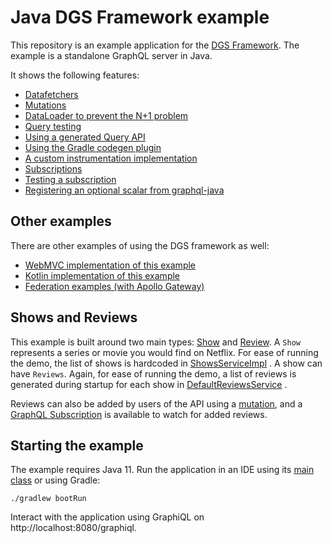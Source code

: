 Java DGS Framework example
=====

This repository is an example application for the [DGS Framework](https://netflix.github.io/dgs). The example is a
standalone GraphQL server in Java.

It shows the following features:

* [Datafetchers](https://github.com/Netflix/dgs-examples-java/blob/main/src/main/java/com/example/demo/datafetchers/ShowsDatafetcher.java#L26)
* [Mutations](https://github.com/Netflix/dgs-examples-java/blob/main/src/main/java/com/example/demo/datafetchers/ReviewsDataFetcher.java#L50)
* [DataLoader to prevent the N+1 problem](https://github.com/Netflix/dgs-examples-java/blob/main/src/main/java/com/example/demo/datafetchers/ReviewsDataFetcher.java#L40)
* [Query testing](https://github.com/Netflix/dgs-examples-java/blob/main/src/test/java/com/example/demo/ShowsDatafetcherTest.java#L61)
* [Using a generated Query API](https://github.com/Netflix/dgs-examples-java/blob/main/src/test/java/com/example/demo/ShowsDatafetcherTest.java#L89)
* [Using the Gradle codegen plugin](https://github.com/Netflix/dgs-examples-java/blob/main/build.gradle.kts#L45)
* [A custom instrumentation implementation](https://github.com/Netflix/dgs-examples-java/blob/main/src/main/java/com/example/demo/instrumentation/ExampleTracingInstrumentation.java#L20)
* [Subscriptions](https://github.com/Netflix/dgs-examples-java/blob/main/src/main/java/com/example/demo/datafetchers/ReviewsDataFetcher.java#L60)
* [Testing a subscription](https://github.com/Netflix/dgs-examples-java/blob/main/src/test/java/com/example/demo/ReviewSubscriptionTest.java#L46)
* [Registering an optional scalar from graphql-java](https://github.com/Netflix/dgs-examples-java/blob/main/src/main/java/com/example/demo/scalars/DateTimeScalar.java#L16)

Other examples
---

There are other examples of using the DGS framework as well:

* [WebMVC implementation of this example](https://github.com/Netflix/dgs-examples-java)
* [Kotlin implementation of this example](https://github.com/Netflix/dgs-examples-kotlin)
* [Federation examples (with Apollo Gateway)](https://github.com/Netflix/dgs-federation-example)

Shows and Reviews
----

This example is built around two main
types: [Show](https://github.com/Netflix/dgs-examples-java/blob/main/src/main/resources/schema/schema.graphqls#L14)
and [Review](https://github.com/Netflix/dgs-examples-java/blob/main/src/main/resources/schema/schema.graphqls#L22).
A `Show` represents a series or movie you would find on Netflix. For ease of running the demo, the list of shows is
hardcoded
in [ShowsServiceImpl](https://github.com/Netflix/dgs-examples-java/blob/main/src/main/java/com/example/demo/services/ShowsServiceImpl.java)
. A show can have `Reviews`. Again, for ease of running the demo, a list of reviews is generated during startup for each
show
in [DefaultReviewsService](https://github.com/Netflix/dgs-examples-java/blob/main/src/main/java/com/example/demo/services/DefaultReviewsService.java)
.

Reviews can also be added by users of the API using
a [mutation](https://github.com/Netflix/dgs-examples-java/blob/main/src/main/resources/schema/schema.graphqls#L6), and
a [GraphQL Subscription](https://github.com/Netflix/dgs-examples-java/blob/main/src/main/resources/schema/schema.graphqls#L11)
is available to watch for added reviews.

Starting the example
----

The example requires Java 11. Run the application in an IDE using
its [main class](https://github.com/Netflix/dgs-examples-java/blob/main/src/main/java/com/example/demo/DemoApplication.java)
or using Gradle:

```
./gradlew bootRun
```

Interact with the application using GraphiQL on http://localhost:8080/graphiql.
